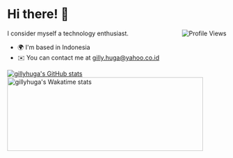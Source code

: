 Hi there! 👋
======================
<a href="http://www.github.com/gillyhuga">
  <img align="right" alt="Profile Views" src="https://komarev.com/ghpvc/?username=gillyhuga&style=flat-square&label=Profile+Views&color=0891b2" />
</a>

I consider myself a technology enthusiast.

* 🌍  I'm based in Indonesia
* ✉️  You can contact me at [gilly.huga@yahoo.co.id](mailto:gilly.huga@yahoo.co.id)

<a href="http://www.github.com/gillyhuga">
  <img src="https://github-readme-stats.vercel.app/api?username=gillyhuga&show_icons=true&hide=issues&count_private=true&title_color=0891b2&text_color=000000&icon_color=0891b2&bg_color=ffffff&hide_border=true&show_icons=true&custom_title=Github+Stats" alt="gillyhuga's GitHub stats" />
</a>

<a href="https://wakatime.com/@gillyhuga">
  <img style="width:450px; height:170px" src="https://github-readme-stats.vercel.app/api/wakatime?username=gillyhuga&langs_count=4&layout=compact&title_color=0891b2&text_color=000000&icon_color=0891b2&bg_color=ffffff&hide_border=true" alt="gillyhuga's Wakatime stats" />
</a>
